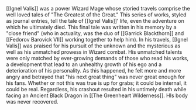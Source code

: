 [[Ignel Valis]] was a power Wizard Mage whose storied travels comprise the well loved tales of "The Greatest of the Great." This series of works, styled as journal entries, tell the tale of [[Ignel Valis]]' life, even the adventure on which he ultimately died. This final tale was written in his memory by a "close friend" (who in actuality, was the duo of [[Garrick Blackthorn]] and [[Fedorov Barovick VII]] working together to help him). In his travels, [[Ignel Valis]] was praised for his pursuit of the unknown and the mysterious as well as his unmatched prowess in Wizard combat. His unmatched talents were only matched by ever-growing demands of those who read his works, a development that lead to an unhealthy growth of his ego and a deterioration of his personality. As this happened, he felt more and more angry and betrayed that "his next great thing" was never great enough for his fans. Whether or not this was true is up for grabs; it could be internal, it could be real. Regardless, his crashout resulted in his untimely death while facing an Ancient Black Dragon in [[The Greenheart Wilderness]]. HIs body was never recovered. 